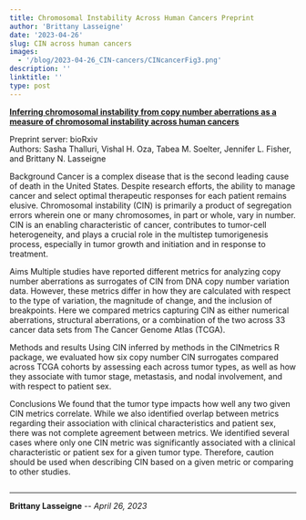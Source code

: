 ```yaml
---
title: Chromosomal Instability Across Human Cancers Preprint
author: 'Brittany Lasseigne'
date: '2023-04-26'
slug: CIN across human cancers
images: 
  - '/blog/2023-04-26_CIN-cancers/CINcancerFig3.png'
description: ''
linktitle: ''
type: post
---
```


__<a href="https://www.ncbi.nlm.nih.gov/pmc/articles/PMC10245901/" target="_blank">Inferring chromosomal instability from copy number aberrations as a measure of chromosomal instability across human cancers</a>__

Preprint server: bioRxiv<br>
Authors: Sasha Thalluri, Vishal H. Oza, Tabea M. Soelter, Jennifer L. Fisher, and Brittany N. Lasseigne

Background
Cancer is a complex disease that is the second leading cause of death in the United States. Despite research efforts, the ability to manage cancer and select optimal therapeutic responses for each patient remains elusive. Chromosomal instability (CIN) is primarily a product of segregation errors wherein one or many chromosomes, in part or whole, vary in number. CIN is an enabling characteristic of cancer, contributes to tumor-cell heterogeneity, and plays a crucial role in the multistep tumorigenesis process, especially in tumor growth and initiation and in response to treatment.

Aims
Multiple studies have reported different metrics for analyzing copy number aberrations as surrogates of CIN from DNA copy number variation data. However, these metrics differ in how they are calculated with respect to the type of variation, the magnitude of change, and the inclusion of breakpoints. Here we compared metrics capturing CIN as either numerical aberrations, structural aberrations, or a combination of the two across 33 cancer data sets from The Cancer Genome Atlas (TCGA).

Methods and results
Using CIN inferred by methods in the CINmetrics R package, we evaluated how six copy number CIN surrogates compared across TCGA cohorts by assessing each across tumor types, as well as how they associate with tumor stage, metastasis, and nodal involvement, and with respect to patient sex.

Conclusions
We found that the tumor type impacts how well any two given CIN metrics correlate. While we also identified overlap between metrics regarding their association with clinical characteristics and patient sex, there was not complete agreement between metrics. We identified several cases where only one CIN metric was significantly associated with a clinical characteristic or patient sex for a given tumor type. Therefore, caution should be used when describing CIN based on a given metric or comparing to other studies.


<img src="/blog/2023-04-26_CIN-cancers/CINcancerFig3.png" alt="">

---
**Brittany Lasseigne** -- _April 26, 2023_<br>